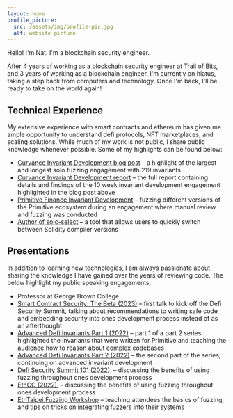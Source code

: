 ```yaml
---
layout: home
profile_picture:
  src: /assets/img/profile-pic.jpg
  alt: website picture
---
```


<p>
Hello! I'm Nat. I'm a blockchain security engineer.
</p>

<p>
After 4 years of working as a blockchain security engineer at Trail of Bits, and 3 years of working as a blockchain engineer, I'm currently on hiatus, taking a step back from computers and technology. Once I'm back, I'll be ready to take on the world again!
</p>

<h2>Technical Experience</h2>
<p>My extensive experience with smart contracts and ethereum has given me ample opportunity to understand defi protocols, NFT marketplaces, and scaling solutions. While much of my work is not public, I share public knowledge whenever possible. Some of my highlights can be found below:
  <ul>
    <li><a href="https://blog.trailofbits.com/2024/04/30/curvance-invariants-unleashed/">Curvance Invariant Development blog post</a> – a highlight of the largest and longest solo fuzzing engagement with 219 invariants</li>
    <li><a href="https://github.com/trailofbits/publications/blob/master/reviews/2024-03-curvance-invariant-development.pdf">Curvance Invariant Development report</a> – the full report containing details and findings of the 10 week invariant development engagement highlighted in the blog post above</li>
    <li><a href="https://github.com/primitivefinance/rmm-core/tree/main/contracts/crytic">Primitive Finance Invariant Development</a> – fuzzing different versions of the Primitive ecosystem during an engagement where manual review and fuzzing was conducted</li>
    <li><a href="https://github.com/crytic/solc-select">Author of solc-select</a> – a tool that allows users to quickly switch between Solidity compiler versions</li>
  </ul>
</p>

<h2>Presentations</h2>
<p>In addition to learning new technologies, I am always passionate about sharing the knowledge I have gained over the years of reviewing code. The below highlight my public speaking engagements:</p>

<ul>
  <li>Professor at George Brown College</li>
  <li><a href="https://www.youtube.com/watch?v=vETc-RXZoKA">Smart Contract Security: The Beta (2023)</a> – first talk to kick off the Defi Security Summit, talking about recommendations to writing safe code and embedding security into ones development process instead of as an afterthought</li>
  <li><a href="https://www.youtube.com/watch?v=vQTexNuWDrM&t=2s">Advanced Defi Invariants Part 1 (2022)</a> – part 1 of a part 2 series highlighted the invariants that were written for Primitive and teaching the audience how to reason about complex codebases</li>
  <li><a href="https://www.youtube.com/watch?v=zsjVamRTn5M&t=1s">Advanced Defi Invariants Part 2 (2022)</a> – the second part of the series, continuing on advanced invariant development</li>
  <li><a href="https://github.com/trailofbits/publications/tree/master/presentations/How%20to%20fuzz%20like%20a%20pro-Defi%20Security%20Summit-EthCC-EthTaipei#:~:text=Security%20Summit%20101-,Slides,-EthCC">Defi Security Summit 101 (2022) </a> – discussing the benefits of using fuzzing throughout ones development process</li>
  <li><a href="https://github.com/trailofbits/publications/tree/master/presentations/How%20to%20fuzz%20like%20a%20pro-Defi%20Security%20Summit-EthCC-EthTaipei#:~:text=Security%20Summit%20101-,Slides,-EthCC">EthCC (2022) </a> – discussing the benefits of using fuzzing throughout ones development process</li>
  <li><a href="https://github.com/trailofbits/publications/blob/master/presentations/How%20to%20fuzz%20like%20a%20pro-Defi%20Security%20Summit-EthCC-EthTaipei/Eth%20Taipei%20Workshop.pdf">EthTaipei Fuzzing Workshop</a> – teaching attendees the basics of fuzzing, and tips on tricks on integrating fuzzers into their systems</li>
</ul>
